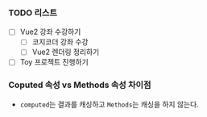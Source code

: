 ### TODO 리스트

- [ ] Vue2 강좌 수강하기
  - [ ] 코지코더 강좌 수강
  - [ ] Vue2 렌더링 정리하기
- [ ] Toy 프로젝트 진행하기

### Coputed 속성 vs Methods 속성 차이점

- `computed`는 결과를 캐싱하고 `Methods`는 캐싱을 하지 않는다.
